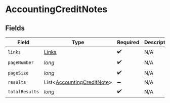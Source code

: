 # AccountingCreditNotes


## Fields

| Field                                                                     | Type                                                                      | Required                                                                  | Description                                                               |
| ------------------------------------------------------------------------- | ------------------------------------------------------------------------- | ------------------------------------------------------------------------- | ------------------------------------------------------------------------- |
| `links`                                                                   | [Links](../../models/shared/Links.md)                                     | :heavy_check_mark:                                                        | N/A                                                                       |
| `pageNumber`                                                              | *long*                                                                    | :heavy_check_mark:                                                        | N/A                                                                       |
| `pageSize`                                                                | *long*                                                                    | :heavy_check_mark:                                                        | N/A                                                                       |
| `results`                                                                 | List<[AccountingCreditNote](../../models/shared/AccountingCreditNote.md)> | :heavy_minus_sign:                                                        | N/A                                                                       |
| `totalResults`                                                            | *long*                                                                    | :heavy_check_mark:                                                        | N/A                                                                       |